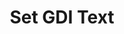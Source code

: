 ---
title: Set GDI Text
description: Change the text value of GDI Text Source
parameters:
  - name: ObsConnection
    type: Select
    required: true
    description: |
      Select the Connection from the drop-down
      - Any, Default, or named connections will appear here
  - name: ObsScene
    type: Select
    required: true
    description: |
      Select a Scene from the drop-down
      - Can also manually type the Scene name into the box
  - name: ObsSource
    type: Select
    required: true
    description: |
      Select a Source from the drop-down
      - Can also manually type the Source name into the box
  - name: Text
    type: String
    required: true
    description: |
      Enter the new text for the text source
variables: []
csharpMethods:
  - ObsSetGdiText
---